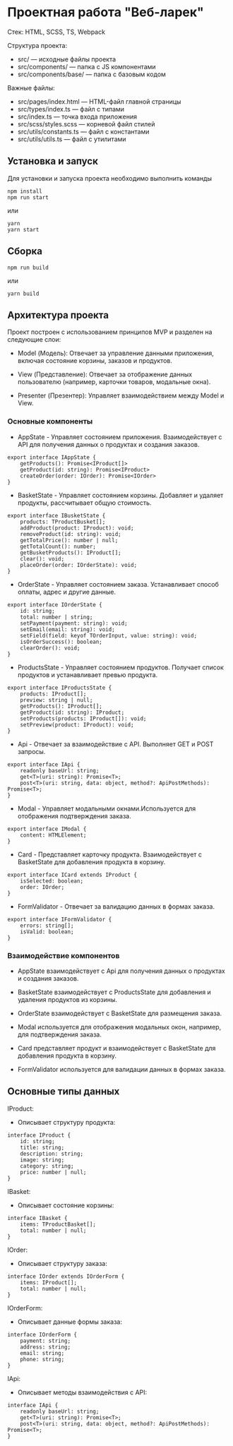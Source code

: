 # Проектная работа "Веб-ларек"

Стек: HTML, SCSS, TS, Webpack

Структура проекта:
- src/ — исходные файлы проекта
- src/components/ — папка с JS компонентами
- src/components/base/ — папка с базовым кодом

Важные файлы:
- src/pages/index.html — HTML-файл главной страницы
- src/types/index.ts — файл с типами
- src/index.ts — точка входа приложения
- src/scss/styles.scss — корневой файл стилей
- src/utils/constants.ts — файл с константами
- src/utils/utils.ts — файл с утилитами

## Установка и запуск
Для установки и запуска проекта необходимо выполнить команды

```
npm install
npm run start
```

или

```
yarn
yarn start
```
## Сборка

```
npm run build
```

или

```
yarn build
```

## Архитектура проекта
Проект построен с использованием принципов MVP и разделен на следующие слои:

- Model (Модель): Отвечает за управление данными приложения, включая состояние корзины, заказов и продуктов.

- View (Представление): Отвечает за отображение данных пользователю (например, карточки товаров, модальные окна).

- Presenter (Презентер): Управляет взаимодействием между Model и View.

### Основные компоненты
- AppState - Управляет состоянием приложения. Взаимодействует с API для получения данных о продуктах и создания заказов.

```
export interface IAppState {
    getProducts(): Promise<IProduct[]>
    getProduct(id: string): Promise<IProduct>
    createOrder(order: IOrder): Promise<IOrder>
}
```

- BasketState - Управляет состоянием корзины. Добавляет и удаляет продукты, рассчитывает общую стоимость.

```
export interface IBusketState {
    products: TProductBusket[];
    addProduct(product: IProduct): void;
    removeProduct(id: string): void;
    getTotalPrice(): number | null;
    getTotalCount(): number;
    getBusketProducts(): IProduct[];
    clear(): void;
    placeOrder(order: IOrderState): void;
}
```

- OrderState - Управляет состоянием заказа. Устанавливает способ оплаты, адрес и другие данные.

```
export interface IOrderState {
    id: string;
    total: number | string;
    setPayment(payment: string): void;
    setEmail(email: string): void;
    setField(field: keyof TOrderInput, value: string): void;
    isOrderSuccess(): boolean;
    clearOrder(): void;
}
```

- ProductsState - Управляет состоянием продуктов. Получает список продуктов и устанавливает превью продукта.

```
export interface IProductsState {
    products: IProduct[];
    preview: string | null;
    getProducts(): IProduct[];
    getProduct(id: string): IProduct;
    setProducts(products: IProduct[]): void;
    setPreview(product: IProduct): void;
}
```

- Api - Отвечает за взаимодействие с API. Выполняет GET и POST запросы.

```
export interface IApi {
    readonly baseUrl: string;
    get<T>(uri: string): Promise<T>;
	post<T>(uri: string, data: object, method?: ApiPostMethods): Promise<T>;
}
```

- Modal - Управляет модальными окнами.Используется для отображения подтверждения заказа.

```
export interface IModal {
    content: HTMLElement;
}
```

- Card - Представляет карточку продукта. Взаимодействует с BasketState для добавления продукта в корзину.

```
export interface ICard extends IProduct {
    isSelected: boolean;
    order: IOrder;
}
```

- FormValidator - Отвечает за валидацию данных в формах заказа.

```
export interface IFormValidator {
    errors: string[];
    isValid: boolean;
}
```

### Взаимодействие компонентов
- AppState взаимодействует с Api для получения данных о продуктах и создания заказов.

- BasketState взаимодействует с ProductsState для добавления и удаления продуктов из корзины.

- OrderState взаимодействует с BasketState для размещения заказа.

- Modal используется для отображения модальных окон, например, для подтверждения заказа.

- Card представляет продукт и взаимодействует с BasketState для добавления продукта в корзину.

- FormValidator используется для валидации данных в формах заказа.


## Основные типы данных

IProduct:

- Описывает структуру продукта:

```
interface IProduct {
    id: string;
    title: string;
    description: string;
    image: string;
    category: string;
    price: number | null;
}
```

IBasket:

- Описывает состояние корзины:

```
interface IBasket {
    items: TProductBasket[];
    total: number | null;
}
```

IOrder:

- Описывает структуру заказа:

```
interface IOrder extends IOrderForm {
    items: IProduct[];
    total: number | null;
}
```

IOrderForm:

- Описывает данные формы заказа:

```
interface IOrderForm {
    payment: string;
    address: string;
    email: string;
    phone: string;
}
```

IApi:

- Описывает методы взаимодействия с API:

```
interface IApi {
    readonly baseUrl: string;
    get<T>(uri: string): Promise<T>;
    post<T>(uri: string, data: object, method?: ApiPostMethods): Promise<T>;
}
```